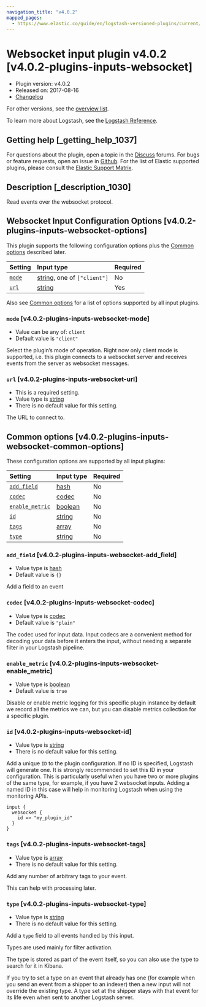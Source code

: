 ```yaml
---
navigation_title: "v4.0.2"
mapped_pages:
  - https://www.elastic.co/guide/en/logstash-versioned-plugins/current/v4.0.2-plugins-inputs-websocket.html
---
```


# Websocket input plugin v4.0.2 [v4.0.2-plugins-inputs-websocket]

* Plugin version: v4.0.2
* Released on: 2017-08-16
* [Changelog](https://github.com/logstash-plugins/logstash-input-websocket/blob/v4.0.2/CHANGELOG.md)

For other versions, see the [overview list](input-websocket-index.md).

To learn more about Logstash, see the [Logstash Reference](https://www.elastic.co/guide/en/logstash/current/index.html).

## Getting help [_getting_help_1037]

For questions about the plugin, open a topic in the [Discuss](http://discuss.elastic.co) forums. For bugs or feature requests, open an issue in [Github](https://github.com/logstash-plugins/logstash-input-websocket). For the list of Elastic supported plugins, please consult the [Elastic Support Matrix](https://www.elastic.co/support/matrix#matrix_logstash_plugins).

## Description [_description_1030]

Read events over the websocket protocol.

## Websocket Input Configuration Options [v4.0.2-plugins-inputs-websocket-options]

This plugin supports the following configuration options plus the [Common options](v4-0-2-plugins-inputs-websocket.md#v4.0.2-plugins-inputs-websocket-common-options) described later.

| Setting | Input type | Required |
| :- | :- | :- |
| [`mode`](v4-0-2-plugins-inputs-websocket.md#v4.0.2-plugins-inputs-websocket-mode) | [string](/lsr/value-types.md#string), one of `["client"]` | No |
| [`url`](v4-0-2-plugins-inputs-websocket.md#v4.0.2-plugins-inputs-websocket-url) | [string](/lsr/value-types.md#string) | Yes |

Also see [Common options](v4-0-2-plugins-inputs-websocket.md#v4.0.2-plugins-inputs-websocket-common-options) for a list of options supported by all input plugins.

### `mode` [v4.0.2-plugins-inputs-websocket-mode]

* Value can be any of: `client`
* Default value is `"client"`

Select the plugin’s mode of operation. Right now only client mode is supported, i.e. this plugin connects to a websocket server and receives events from the server as websocket messages.

### `url` [v4.0.2-plugins-inputs-websocket-url]

* This is a required setting.
* Value type is [string](/lsr/value-types.md#string)
* There is no default value for this setting.

The URL to connect to.

## Common options [v4.0.2-plugins-inputs-websocket-common-options]

These configuration options are supported by all input plugins:

| Setting | Input type | Required |
| :- | :- | :- |
| [`add_field`](v4-0-2-plugins-inputs-websocket.md#v4.0.2-plugins-inputs-websocket-add_field) | [hash](/lsr/value-types.md#hash) | No |
| [`codec`](v4-0-2-plugins-inputs-websocket.md#v4.0.2-plugins-inputs-websocket-codec) | [codec](/lsr/value-types.md#codec) | No |
| [`enable_metric`](v4-0-2-plugins-inputs-websocket.md#v4.0.2-plugins-inputs-websocket-enable_metric) | [boolean](/lsr/value-types.md#boolean) | No |
| [`id`](v4-0-2-plugins-inputs-websocket.md#v4.0.2-plugins-inputs-websocket-id) | [string](/lsr/value-types.md#string) | No |
| [`tags`](v4-0-2-plugins-inputs-websocket.md#v4.0.2-plugins-inputs-websocket-tags) | [array](/lsr/value-types.md#array) | No |
| [`type`](v4-0-2-plugins-inputs-websocket.md#v4.0.2-plugins-inputs-websocket-type) | [string](/lsr/value-types.md#string) | No |

### `add_field` [v4.0.2-plugins-inputs-websocket-add_field]

* Value type is [hash](/lsr/value-types.md#hash)
* Default value is `{}`

Add a field to an event

### `codec` [v4.0.2-plugins-inputs-websocket-codec]

* Value type is [codec](/lsr/value-types.md#codec)
* Default value is `"plain"`

The codec used for input data. Input codecs are a convenient method for decoding your data before it enters the input, without needing a separate filter in your Logstash pipeline.

### `enable_metric` [v4.0.2-plugins-inputs-websocket-enable_metric]

* Value type is [boolean](/lsr/value-types.md#boolean)
* Default value is `true`

Disable or enable metric logging for this specific plugin instance by default we record all the metrics we can, but you can disable metrics collection for a specific plugin.

### `id` [v4.0.2-plugins-inputs-websocket-id]

* Value type is [string](/lsr/value-types.md#string)
* There is no default value for this setting.

Add a unique `ID` to the plugin configuration. If no ID is specified, Logstash will generate one. It is strongly recommended to set this ID in your configuration. This is particularly useful when you have two or more plugins of the same type, for example, if you have 2 websocket inputs. Adding a named ID in this case will help in monitoring Logstash when using the monitoring APIs.

```
input {
  websocket {
    id => "my_plugin_id"
  }
}
```

### `tags` [v4.0.2-plugins-inputs-websocket-tags]

* Value type is [array](/lsr/value-types.md#array)
* There is no default value for this setting.

Add any number of arbitrary tags to your event.

This can help with processing later.

### `type` [v4.0.2-plugins-inputs-websocket-type]

* Value type is [string](/lsr/value-types.md#string)
* There is no default value for this setting.

Add a `type` field to all events handled by this input.

Types are used mainly for filter activation.

The type is stored as part of the event itself, so you can also use the type to search for it in Kibana.

If you try to set a type on an event that already has one (for example when you send an event from a shipper to an indexer) then a new input will not override the existing type. A type set at the shipper stays with that event for its life even when sent to another Logstash server.
